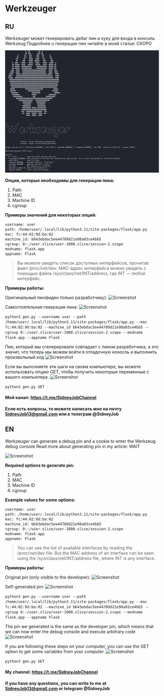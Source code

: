 # Werkzeuger

## RU
Werkzeuger может генерировать дебаг пин и куку для входа в консоль Werkzeug
Подробнее о генерации пин читайте в моей статье: СКОРО

![Screenshot](https://github.com/SidneyJob/Generate-flask-pin/blob/main/img/help.png)


**Опции, которые необходимы для генерации пина:**
1) Path
2) MAC 
3) Machine ID 
4) cgroup


**Примеры значений для некоторых опций:**
```
username: user
path: /home/user/.local/lib/python3.11/site-packages/flask/app.py
mac: fc:44:82:9d:ba:02
machine_id: b643ebdac5ee44789d21e98a03ce4bb5
cgroup: 0::/user.slice/user-1000.slice/session-2.scope
modname: flask.app
appname: Flask
```

> Вы можете увидеть список доступных интерфейсов, прочитав файл /proc/net/dev. MAC-адрес интерфейса можно увидеть с помощью файла /sys/class/net/INT/address, где INT — любой интерфейс.



**Примеры работы:**

Оригинальный пин(виден только разработчику):
![Screenshot](https://github.com/SidneyJob/Werkzeuger/blob/main/img/origin.png)


Самостоятельная генерация пина:
![Screenshot](https://github.com/SidneyJob/Werkzeuger/blob/main/img/gen.png)

```python3 gen.py --username user --path /home/user/.local/lib/python3.11/site-packages/flask/app.py --mac fc:44:82:9d:ba:02 --machine_id b643ebdac5ee44789d21e98a03ce4bb5 --cgroup 0::/user.slice/user-1000.slice/session-2.scope --modname flask.app --appname Flask```

Пин, который мы сгенерировали совпадает с пином разработчика, а это значит, что теперь мы можем войти в отладочную коносль и выполнить произвольный код 
![Screenshot](https://github.com/SidneyJob/Werkzeuger/blob/main/img/console.png)


Если вы выполняете эти шаги на своем компьютере, вы можете использовать опцию GET, чтобы получить некоторые переменные с вашего компьютера.
![Screenshot](https://github.com/SidneyJob/Werkzeuger/blob/main/img/get.png)

```python3 gen.py GET```

#### Мой канал: https://t.me/SidneyJobChannel
#### Если есть вопросы, то можете написать мне на почту SidneyJob13@gmail.com или в телеграм @SidneyJob







## EN
Werkzeuger can generate a debug pin and a cookie to enter the Werkzeug debug console
Read more about generating pin in my article: WAIT

![Screenshot](https://github.com/SidneyJob/Werkzeuger/blob/main/img/help.png)

**Required options to generate pin:**
1) Path
2) MAC 
3) Machine ID 
4) cgroup


**Example values for some options:**
```
username: user
path: /home/user/.local/lib/python3.11/site-packages/flask/app.py
mac: fc:44:82:9d:ba:02
machine_id: b643ebdac5ee44789d21e98a03ce4bb5
cgroup: 0::/user.slice/user-1000.slice/session-2.scope
modname: flask.app
appname: Flask
```

> You can see the list of available interfaces by reading the /proc/net/dev file. But the MAC address of an interface can be seen using the /sys/class/net/INT/address file, where INT is any interface.


**Примеры работы:**

Original pin (only visible to the developer):
![Screenshot](https://github.com/SidneyJob/Werkzeuger/blob/main/img/origin.png)


Self-generated pin:
![Screenshot](https://github.com/SidneyJob/Werkzeuger/blob/main/img/gen.png)

```python3 gen.py --username user --path /home/user/.local/lib/python3.11/site-packages/flask/app.py --mac fc:44:82:9d:ba:02 --machine_id b643ebdac5ee44789d21e98a03ce4bb5 --cgroup 0::/user.slice/user-1000.slice/session-2.scope --modname flask.app --appname Flask```

The pin we generated is the same as the developer pin, which means that we can now enter the debug console and execute arbitrary code
![Screenshot](https://github.com/SidneyJob/Werkzeuger/blob/main/img/console.png)


If you are following these steps on your computer, you can use the GET option to get some variables from your computer.
![Screenshot](https://github.com/SidneyJob/Werkzeuger/blob/main/img/get.png)

```python3 gen.py GET```

#### My channel: https://t.me/SidneyJobChannel
#### If you have any questions, you can write to me at SidneyJob13@gmail.com or telegram @SidneyJob